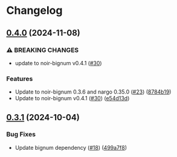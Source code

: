 # Changelog

## [0.4.0](https://github.com/noir-lang/noir_rsa/compare/v0.3.1...v0.4.0) (2024-11-08)


### ⚠ BREAKING CHANGES

* update to noir-bignum v0.4.1 ([#30](https://github.com/noir-lang/noir_rsa/issues/30))

### Features

* Update to noir-bignum 0.3.6 and nargo 0.35.0 ([#23](https://github.com/noir-lang/noir_rsa/issues/23)) ([8784b19](https://github.com/noir-lang/noir_rsa/commit/8784b1910ccc4c0eda0a75f1a40d416162487335))
* Update to noir-bignum v0.4.1 ([#30](https://github.com/noir-lang/noir_rsa/issues/30)) ([e54d13d](https://github.com/noir-lang/noir_rsa/commit/e54d13dd71c83eb926cdfdb5a6ae37e242461a91))

## [0.3.1](https://github.com/noir-lang/noir_rsa/compare/v0.3.0...v0.3.1) (2024-10-04)


### Bug Fixes

* Update bignum dependency ([#18](https://github.com/noir-lang/noir_rsa/issues/18)) ([499a7f8](https://github.com/noir-lang/noir_rsa/commit/499a7f81348a7ba03120801cd2a1a4e091ab0ed5))
